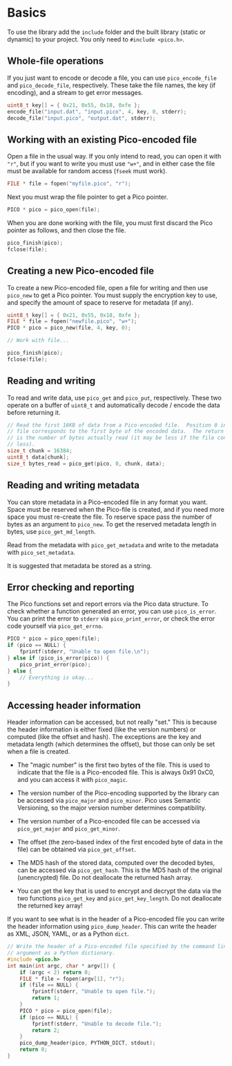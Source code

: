 # Basics

To use the library add the `include` folder and the built library (static or
dynamic) to your project.  You only need to `#include <pico.h>`.

## Whole-file operations

If you just want to encode or decode a file, you can use `pico_encode_file` and
`pico_decode_file`, respectively.  These take the file names, the key (if encoding),
and a stream to get error messages.

```c
uint8_t key[] = { 0x21, 0x55, 0x18, 0xfe };
encode_file("input.dat", "input.pico", 4, key, 0, stderr);
decode_file("input.pico", "output.dat", stderr);
```

## Working with an existing Pico-encoded file

Open a file in the usual way.  If you only intend to read, you can open it
with `"r"`, but if you want to write you must use `"w+"`, and in either case
the file must be available for random access (`fseek` must work).

```c
FILE * file = fopen("myfile.pico", "r");
```

Next you must wrap the file pointer to get a Pico pointer.

```c
PICO * pico = pico_open(file);
```

When you are done working with the file, you must first discard the Pico
pointer as follows, and then close the file.

```c
pico_finish(pico);
fclose(file);
```

## Creating a new Pico-encoded file

To create a new Pico-encoded file, open a file for writing and then use
`pico_new` to get a Pico pointer.  You must supply the encryption key to
use, and specify the amount of space to reserve for metadata (if any).

```c
uint8_t key[] = { 0x21, 0x55, 0x18, 0xfe };
FILE * file = fopen("newfile.pico", "w+");
PICO * pico = pico_new(file, 4, key, 0);

// Work with file...

pico_finish(pico);
fclose(file);
```

## Reading and writing

To read and write data, use `pico_get` and `pico_put`, respectively.  These
two operate on a buffer of `uint8_t` and automatically decode / encode the
data before returning it.

```c
// Read the first 16KB of data from a Pico-encoded file.  Position 0 in the
// file corresponds to the first byte of the encoded data.  The return value
// is the number of bytes actually read (it may be less if the file contains
// less).
size_t chunk = 16384;
uint8_t data[chunk];
size_t bytes_read = pico_get(pico, 0, chunk, data);
```

## Reading and writing metadata

You can store metadata in a Pico-encoded file in any format you want.  Space
must be reserved when the Pico-file is created, and if you need more space you
must re-create the file.  To reserve space pass the number of bytes as an
argument to `pico_new`.  To get the reserved metadata length in bytes, use
`pico_get_md_length`.

Read from the metadata with `pico_get_metadata` and write to the metadata with
`pico_set_metadata`.

It is suggested that metadata be stored as a string.

## Error checking and reporting

The Pico functions set and report errors via the Pico data structure.  To check
whether a function generated an error, you can use `pico_is_error`.  You can
print the error to `stderr` via `pico_print_error`, or check the error code
yourself via `pico_get_errno`.

```c
PICO * pico = pico_open(file);
if (pico == NULL) {
    fprintf(stderr, "Unable to open file.\n");
} else if (pico_is_error(pico)) {
    pico_print_error(pico);
} else {
    // Everything is okay...
}
```

## Accessing header information

Header information can be accessed, but not really "set."  This is because the
header information is either fixed (like the version numbers) or computed (like
the offset and hash).  The exceptions are the key and metadata length (which
determines the offset), but those can only be set when a file is created.

  * The "magic number" is the first two bytes of the file.  This is used to
    indicate that the file is a Pico-encoded file.  This is always 0x91 0xC0,
    and you can access it with `pico_magic`.
    
  * The version number of the Pico-encoding supported by the library can be
    accessed via `pico_major` and `pico_minor`.  Pico uses Semantic Versioning,
    so the major version number determines compatibility.
  
  * The version number of a Pico-encoded file can be accessed via
    `pico_get_major` and `pico_get_minor`.
    
  * The offset (the zero-based index of the first encoded byte of data in the
    file) can be obtained via `pico_get_offset`.
    
  * The MD5 hash of the stored data, computed over the decoded bytes, can be
    accessed via `pico_get_hash`.  This is the MD5 hash of the original
    (unencrypted) file.  Do not deallocate the returned hash array.
    
  * You can get the key that is used to encrypt and decrypt the data via the
    two functions `pico_get_key` and `pico_get_key_length`.  Do not deallocate
    the returned key array!
    
If you want to see what is in the header of a Pico-encoded file you can write
the header information using `pico_dump_header`.  This can write the header
as XML, JSON, YAML, or as a Python `dict`.

```c
// Write the header of a Pico-encoded file specified by the command line
// argument as a Python dictionary.
#include <pico.h>
int main(int argc, char * argv[]) {
    if (argc < 2) return 0;
    FILE * file = fopen(argv[1], "r");
    if (file == NULL) {
        fprintf(stderr, "Unable to open file.");
        return 1;
    }
    PICO * pico = pico_open(file);
    if (pico == NULL) {
        fprintf(stderr, "Unable to decode file.");
        return 2;
    }
    pico_dump_header(pico, PYTHON_DICT, stdout);
    return 0;
}
```
